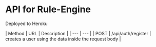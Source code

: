 # API for Rule-Engine

Deployed to Heroku

| Method | URL | Description |
| --- | --- |
| POST | /api/auth/register | creates a user using the data inside the request body |
